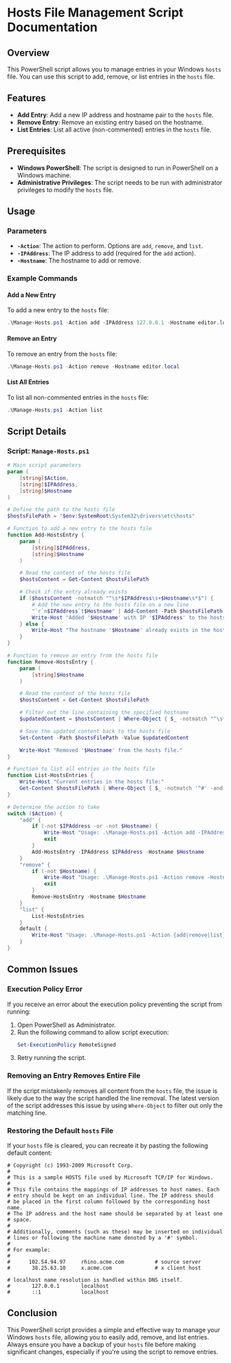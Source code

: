 # Hosts File Management Script Documentation

## Overview

This PowerShell script allows you to manage entries in your Windows `hosts` file. You can use this script to add, remove, or list entries in the `hosts` file.

## Features

- **Add Entry**: Add a new IP address and hostname pair to the `hosts` file.
- **Remove Entry**: Remove an existing entry based on the hostname.
- **List Entries**: List all active (non-commented) entries in the `hosts` file.

## Prerequisites

- **Windows PowerShell**: The script is designed to run in PowerShell on a Windows machine.
- **Administrative Privileges**: The script needs to be run with administrator privileges to modify the `hosts` file.

## Usage

### Parameters

- **`-Action`**: The action to perform. Options are `add`, `remove`, and `list`.
- **`-IPAddress`**: The IP address to add (required for the `add` action).
- **`-Hostname`**: The hostname to add or remove.

### Example Commands

#### Add a New Entry

To add a new entry to the `hosts` file:

```powershell
.\Manage-Hosts.ps1 -Action add -IPAddress 127.0.0.1 -Hostname editor.local
```

#### Remove an Entry

To remove an entry from the `hosts` file:

```powershell
.\Manage-Hosts.ps1 -Action remove -Hostname editor.local
```

#### List All Entries

To list all non-commented entries in the `hosts` file:

```powershell
.\Manage-Hosts.ps1 -Action list
```

## Script Details

### Script: `Manage-Hosts.ps1`

```powershell
# Main script parameters
param (
    [string]$Action,
    [string]$IPAddress,
    [string]$Hostname
)

# Define the path to the hosts file
$hostsFilePath = "$env:SystemRoot\System32\drivers\etc\hosts"

# Function to add a new entry to the hosts file
function Add-HostsEntry {
    param (
        [string]$IPAddress,
        [string]$Hostname
    )

    # Read the content of the hosts file
    $hostsContent = Get-Content $hostsFilePath

    # Check if the entry already exists
    if ($hostsContent -notmatch "^\s*$IPAddress\s+$Hostname\s*$") {
        # Add the new entry to the hosts file on a new line
        "`r`n$IPAddress`t$Hostname" | Add-Content -Path $hostsFilePath
        Write-Host "Added '$Hostname' with IP '$IPAddress' to the hosts file."
    } else {
        Write-Host "The hostname '$Hostname' already exists in the hosts file."
    }
}

# Function to remove an entry from the hosts file
function Remove-HostsEntry {
    param (
        [string]$Hostname
    )

    # Read the content of the hosts file
    $hostsContent = Get-Content $hostsFilePath

    # Filter out the line containing the specified hostname
    $updatedContent = $hostsContent | Where-Object { $_ -notmatch "^\s*\d{1,3}(\.\d{1,3}){3}\s+$Hostname\s*$" }

    # Save the updated content back to the hosts file
    Set-Content -Path $hostsFilePath -Value $updatedContent

    Write-Host "Removed '$Hostname' from the hosts file."
}

# Function to list all entries in the hosts file
function List-HostsEntries {
    Write-Host "Current entries in the hosts file:"
    Get-Content $hostsFilePath | Where-Object { $_ -notmatch '^#' -and $_ -notmatch '^\s*$' }
}

# Determine the action to take
switch ($Action) {
    "add" {
        if (-not $IPAddress -or -not $Hostname) {
            Write-Host "Usage: .\Manage-Hosts.ps1 -Action add -IPAddress <IP> -Hostname <hostname>"
            exit
        }
        Add-HostsEntry -IPAddress $IPAddress -Hostname $Hostname
    }
    "remove" {
        if (-not $Hostname) {
            Write-Host "Usage: .\Manage-Hosts.ps1 -Action remove -Hostname <hostname>"
            exit
        }
        Remove-HostsEntry -Hostname $Hostname
    }
    "list" {
        List-HostsEntries
    }
    default {
        Write-Host "Usage: .\Manage-Hosts.ps1 -Action {add|remove|list} [-IPAddress <IP>] [-Hostname <hostname>]"
    }
}
```

## Common Issues

### Execution Policy Error

If you receive an error about the execution policy preventing the script from running:

1. Open PowerShell as Administrator.
2. Run the following command to allow script execution:
   ```powershell
   Set-ExecutionPolicy RemoteSigned
   ```
3. Retry running the script.

### Removing an Entry Removes Entire File

If the script mistakenly removes all content from the `hosts` file, the issue is likely due to the way the script handled the line removal. The latest version of the script addresses this issue by using `Where-Object` to filter out only the matching line.

### Restoring the Default `hosts` File

If your `hosts` file is cleared, you can recreate it by pasting the following default content:

```plaintext
# Copyright (c) 1993-2009 Microsoft Corp.
#
# This is a sample HOSTS file used by Microsoft TCP/IP for Windows.
#
# This file contains the mappings of IP addresses to host names. Each
# entry should be kept on an individual line. The IP address should
# be placed in the first column followed by the corresponding host name.
# The IP address and the host name should be separated by at least one
# space.
#
# Additionally, comments (such as these) may be inserted on individual
# lines or following the machine name denoted by a '#' symbol.
#
# For example:
#
#      102.54.94.97     rhino.acme.com          # source server
#       38.25.63.10     x.acme.com              # x client host

# localhost name resolution is handled within DNS itself.
#       127.0.0.1       localhost
#       ::1             localhost
```

## Conclusion

This PowerShell script provides a simple and effective way to manage your Windows `hosts` file, allowing you to easily add, remove, and list entries. Always ensure you have a backup of your `hosts` file before making significant changes, especially if you're using the script to remove entries.

